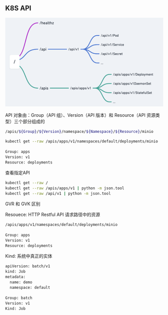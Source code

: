 ## K8S API

![picture](../../images/k8s-api.png)

API 对象由：Group（API 组）、Version（API 版本）和 Resource（API 资源类型）三个部分组成的

```sh
/apis/${Group}/${Version}/namespace/${Namespace}/${Resource}/minio
```

```sh
kubectl get --raw /apis/apps/v1/namespaces/default/deployments/minio

Group: apps
Version: v1
Resource: deployments
```

查看指定API

```sh
kubectl get --raw /
kubectl get --raw /apis/apps/v1 | python -m json.tool
kubectl get --raw /api/v1 | python -m json.tool 
```

GVR 和 GVK 区别

Resouece: HTTP Restful API 请求路径中的资源

```sh
/apis/apps/v1/namespaces/default/deployments/minio

Group: apps
Version: v1
Resource: deployments
```

Kind: 系统中真正的实体

```sh
apiVersion: batch/v1
kind: Job
metadata:
  name: demo
  namespace: default

Group: batch
Version: v1
Kind: Job
```